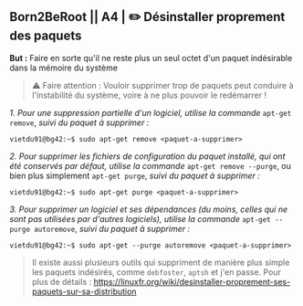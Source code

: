 ## **Born2BeRoot**  || **A4** | :pencil2: Désinstaller proprement des paquets

__But :__ Faire en sorte qu'il ne reste plus un seul octet d'un paquet indésirable dans la mémoire du système


> ⚠️ Faire attention : Vouloir supprimer trop de paquets peut conduire à l'instabilité du système, voire à ne plus pouvoir le redémarrer !

*1. Pour une suppression partielle d'un logiciel, utilise la commande* ```apt-get remove```, *suivi du paquet à supprimer :*
```
vietdu91@bg42:~$ sudo apt-get remove <paquet-a-supprimer>
```

*2. Pour supprimer les fichiers de configuration du paquet installé, qui ont été conservés par défaut, utilise la commande* ```apt-get remove --purge```, ou bien plus simplement ```apt-get purge```, *suivi du paquet à supprimer :*
```
vietdu91@bg42:~$ sudo apt-get purge <paquet-a-supprimer>
```

*3. Pour supprimer un logiciel et ses dépendances (du moins, celles qui ne sont pas utilisées par d'autres logiciels), utilise la commande* ```apt-get --purge autoremove```, *suivi du paquet à supprimer :*
```
vietdu91@bg42:~$ sudo apt-get --purge autoremove <paquet-a-supprimer>
```

> Il existe aussi plusieurs outils qui suppriment de manière plus simple les paquets indésirés, comme ```debfoster```, ```aptsh``` et j'en passe. Pour plus de détails : https://linuxfr.org/wiki/desinstaller-proprement-ses-paquets-sur-sa-distribution

